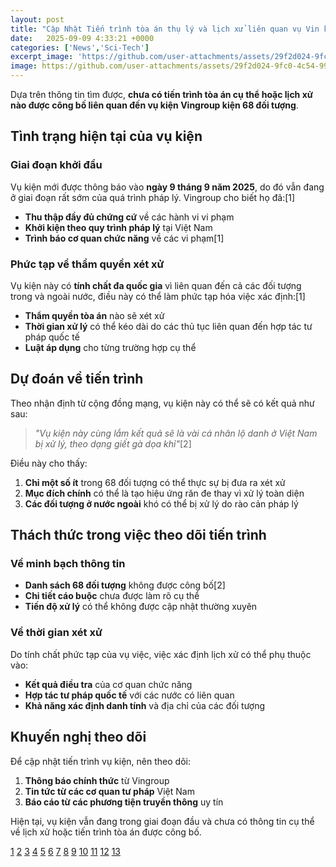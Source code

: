 ```yaml
---
layout: post
title: "Cập Nhật Tiến trình tòa án thụ lý và lịch xử liên quan vụ Vin kiện 68 Cá Nhân và Tổ Chức"
date:   2025-09-09 4:33:21 +0000
categories: ['News','Sci-Tech']
excerpt_image: 'https://github.com/user-attachments/assets/29f2d024-9fc0-4c54-9914-5735987a44e3'
image: https://github.com/user-attachments/assets/29f2d024-9fc0-4c54-9914-5735987a44e3
---
```

Dựa trên thông tin tìm được, **chưa có tiến trình tòa án cụ thể hoặc lịch xử nào được công bố liên quan đến vụ kiện Vingroup kiện 68 đối tượng**.

## Tình trạng hiện tại của vụ kiện

### Giai đoạn khởi đầu
Vụ kiện mới được thông báo vào **ngày 9 tháng 9 năm 2025**, do đó vẫn đang ở giai đoạn rất sớm của quá trình pháp lý. Vingroup cho biết họ đã:[1]

- **Thu thập đầy đủ chứng cứ** về các hành vi vi phạm
- **Khởi kiện theo quy trình pháp lý** tại Việt Nam
- **Trình báo cơ quan chức năng** về các vi phạm[1]

### Phức tạp về thẩm quyền xét xử

Vụ kiện này có **tính chất đa quốc gia** vì liên quan đến cả các đối tượng trong và ngoài nước, điều này có thể làm phức tạp hóa việc xác định:[1]

- **Thẩm quyền tòa án** nào sẽ xét xử
- **Thời gian xử lý** có thể kéo dài do các thủ tục liên quan đến hợp tác tư pháp quốc tế
- **Luật áp dụng** cho từng trường hợp cụ thể

## Dự đoán về tiến trình

Theo nhận định từ cộng đồng mạng, vụ kiện này có thể sẽ có kết quả như sau:

> *"Vụ kiện này cùng lắm kết quả sẽ là vài cá nhân lộ danh ở Việt Nam bị xử lý, theo dạng giết gà dọa khỉ"*[2]

Điều này cho thấy:

1. **Chỉ một số ít** trong 68 đối tượng có thể thực sự bị đưa ra xét xử
2. **Mục đích chính** có thể là tạo hiệu ứng răn đe thay vì xử lý toàn diện
3. **Các đối tượng ở nước ngoài** khó có thể bị xử lý do rào cản pháp lý

## Thách thức trong việc theo dõi tiến trình

### Về minh bạch thông tin
- **Danh sách 68 đối tượng** không được công bố[2]
- **Chi tiết cáo buộc** chưa được làm rõ cụ thể
- **Tiến độ xử lý** có thể không được cập nhật thường xuyên

### Về thời gian xét xử
Do tính chất phức tạp của vụ việc, việc xác định lịch xử có thể phụ thuộc vào:

- **Kết quả điều tra** của cơ quan chức năng
- **Hợp tác tư pháp quốc tế** với các nước có liên quan
- **Khả năng xác định danh tính** và địa chỉ của các đối tượng

## Khuyến nghị theo dõi

Để cập nhật tiến trình vụ kiện, nên theo dõi:

1. **Thông báo chính thức** từ Vingroup
2. **Tin tức từ các cơ quan tư pháp** Việt Nam
3. **Báo cáo từ các phương tiện truyền thông** uy tín

Hiện tại, vụ kiện vẫn đang trong giai đoạn đầu và chưa có thông tin cụ thể về lịch xử hoặc tiến trình tòa án được công bố.

[1](https://www.reddit.com/r/VietNamNation/comments/1ncbdu4/cho_r%E1%BA%B1ng_b%E1%BB%8B_68_t%E1%BB%95_ch%E1%BB%A9c_c%C3%A1_nh%C3%A2n_trong_v%C3%A0_ngo%C3%A0i/)
[2](https://www.reddit.com/r/TroChuyenLinhTinh/best/)
[3](https://www.reddit.com/r/TroChuyenLinhTinh/hot/)
[4](https://www.reddit.com/r/TroChuyenLinhTinh/)
[5](https://www.reddit.com/r/TroChuyenLinhTinh/comments/1bgo29q/t%E1%BB%95ng_h%E1%BB%A3p_c%C3%A1c_b%C3%A0i_vi%E1%BA%BFt_c%C3%B3_b%C3%ACnh_lu%E1%BA%ADn_m%E1%BB%9Bi_nh%E1%BA%A5t/)
[6](https://www.reddit.com/user/LoveKei/submitted/)
[7](https://www.reddit.com/r/reviewnganhluat/)
[8](https://www.reddit.com/r/VietNamNation/comments/1g6lwmk/n%C3%B3i_chuy%E1%BB%87n_v%E1%BB%9Bi_b%C3%A0_linda_nguyen_v%C5%A9_linh_di%E1%BB%85n_%C4%91%C3%A0n/)
[9](https://www.reddit.com/r/VietNamNation/comments/1mm9hwx/vingroup_%C4%91ang_%C3%B4m_%C4%91%E1%BB%91ng_n%E1%BB%A3_805820_t%E1%BB%B7_vnd_31_t%E1%BB%B7_%C4%91%C3%B4la/)
[10](https://www.reddit.com/r/VietTalk/)
[11](https://www.reddit.com/r/TroChuyenLinhTinh/comments/1mejs4n/v%E1%BB%A5_n%C3%A0y_tao_share_cho_ae_%C4%91%E1%BB%8Dc_tuy%E1%BB%87t_%C4%91%E1%BB%91i_%C4%91%E1%BB%ABng_t%C3%B2_m%C3%B2/)
[12](https://www.reddit.com/r/vozforums/comments/1cgqf8s/mn_ngh%C4%A9_sao_v%E1%BB%81_vinfast_hay_s%E1%BA%A3n_ph%E1%BA%A9m_c%E1%BB%A7a_t%E1%BA%ADp_%C4%91o%C3%A0n/)
[13](https://www.reddit.com/r/TroChuyenLinhTinh/comments/1lb0j8v/thi%C3%AAn_an_m%C3%B4n_1989/)

